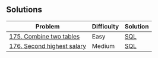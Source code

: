 ## Solutions

|Problem|Difficulty|Solution|
|-|-|-|
| [175. Combine two tables](https://leetcode.com/problems/combine-two-tables/) | Easy | [SQL](/solutions/combine-two-tables.sql)  |
| [176. Second highest salary](https://leetcode.com/problems/second-highest-salary/) | Medium | [SQL](/solutions/second-highest-salary.sql)  |
